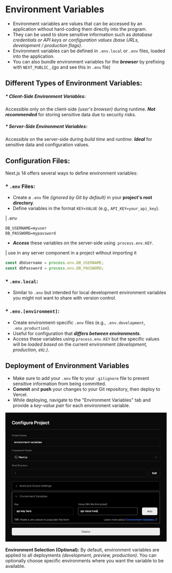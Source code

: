 # Environment Variables
* Environment variables are values that can be accessed by an application without hard-coding them directly into the program.
* They can be used to store sensitive information such as *database credentials or API keys or configuration values (base URLs, development / production flags)*.
*  Environment variables can be defined in `.env.local` or `.env` files, loaded into the application.
* You can also bundle environment variables for the ***browser*** by prefixing with `NEXT_PUBLIC_`.(go and see this in `.env` file)

## Different Types of Environment Variables:

##### * Client-Side Environment Variables:
Accessible only on the client-side *(user's browser)* during runtime. ***Not recommended*** for storing sensitive data due to security risks.

##### * Server-Side Environment Variables:
Accessible on the server-side during *build time* and *runtime*. ***Ideal*** for sensitive data and configuration values.

## Configuration Files:

Next.js 14 offers several ways to define environment variables:

### * `.env` Files:

- Create a `.env` file *(ignored by Git by default)* in your **project's root directory**.
- Define variables in the format `KEY=VALUE` (e.g., `API_KEY=your_api_key`).

| .env
```
DB_USERNAME=myuser
DB_PASSWORD=mypassword
```

- ***Access*** these variables on the server-side using` process.env.KEY`.

| use in any server component in a project without importing it
```typescript
const dbUsername = process.env.DB_USERNAME;
const dbPassword = process.env.DB_PASSWORD;
```

### * `.env.local`:

- Similar to `.env` but intended for local development environment variables you might not want to share with version control.

### * `.env.[environment]`:

- Create environment-specific `.env` files (e.g., `.env.development`, `.env.production`).
- Useful for configuration that ***differs between environments***.
- Access these variables using `process.env.KEY` but the specific values will be *loaded based* on the current environment *(development, production, etc.)*.

##  Deployment of Environment Variables

* Make sure to add your `.env` file to your `.gitignore` file to prevent sensitive information from being committed.
* **Commit** and **push** your changes to your Git repository, then deploy to Vercel.
* While deploying, navigate to the "Environment Variables" tab and provide a *key-value pair* for each environment variable.

![App Screenshot](/step18_environment-varibles/public/ss1.jpg)

**Environment Selection (Optional):** By default, environment variables are applied to all deployments *(development, preview, production)*. You can optionally choose specific environments where you want the variable to be available.